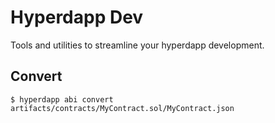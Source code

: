 # Hyperdapp Dev

Tools and utilities to streamline your hyperdapp development.

## Convert

```
$ hyperdapp abi convert artifacts/contracts/MyContract.sol/MyContract.json
```
